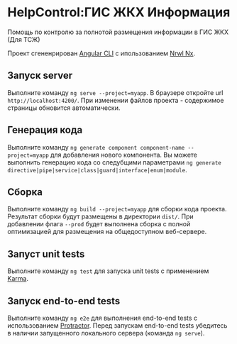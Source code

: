 # HelpControl:ГИС ЖКХ Информация

Помощь по контролю за полнотой размещения информации в ГИС ЖКХ (Для ТСЖ)

Проект сгененрирован [Angular CLI](https://github.com/angular/angular-cli) с ипользованием [Nrwl Nx](https://nrwl.io/nx).

## Запуск server

Выполните команду `ng serve --project=myapp`. В браузере откройте url `http://localhost:4200/`. При изменении файлов проекта - содержимое страницы обновится автоматически.

## Генерация кода

Выполните команду `ng generate component component-name --project=myapp` для добавления нового компонента. Вы можете выполнить генерацию кода со следубщими параметрами `ng generate directive|pipe|service|class|guard|interface|enum|module`.

## Сборка

Выполните команду `ng build --project=myapp` для сборки кода проекта. Результат сборки будут размещены в директории `dist/`. При добавлении флага `--prod` будет выполнена сборка с полной оптимизацией для размещения на общедоступном веб-сервере.

## Запуст unit tests

Выполните команду `ng test` для запуска unit tests с применением [Karma](https://karma-runner.github.io).

## Запуск end-to-end tests

Выполните команду `ng e2e` для выполнения end-to-end tests с использованием [Protractor](http://www.protractortest.org/).
Перед запускам end-to-end tests убедитесь в наличии запущенного локального сервера (команда `ng serve`).
